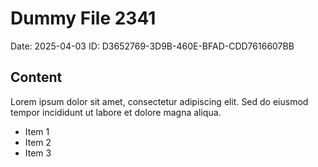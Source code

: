 # Dummy File 2341

Date: 2025-04-03
ID: D3652769-3D9B-460E-BFAD-CDD7616607BB

## Content

Lorem ipsum dolor sit amet, consectetur adipiscing elit.
Sed do eiusmod tempor incididunt ut labore et dolore magna aliqua.

* Item 1
* Item 2
* Item 3
